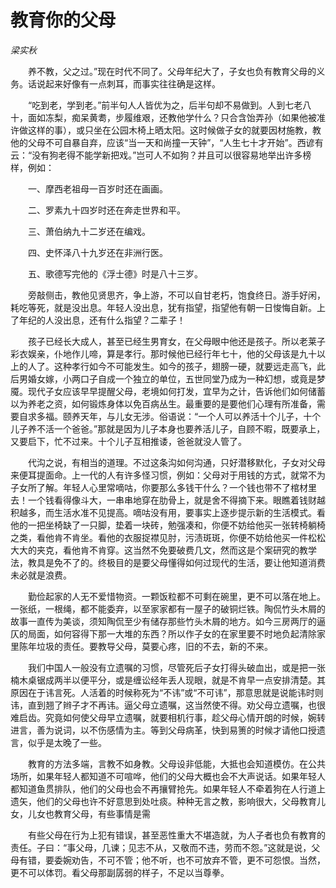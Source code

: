 # 教育你的父母

*梁实秋*

　　养不教，父之过。”现在时代不同了。父母年纪大了，子女也负有教育父母的义务。话说起来好像有一点刺耳，而事实往往确是这样。

　　“吃到老，学到老。”前半句人人皆优为之，后半句却不易做到。人到七老八十，面如冻梨，痴呆黄耈，步履维艰，还教他学什么？只合含饴弄孙（如果他被准许做这样的事），或只坐在公园木椅上晒太阳。这时候做子女的就要因材施教，教他的父母不可自暴自弃，应该“当一天和尚撞一天钟”，“人生七十才开始”。西谚有云：“没有狗老得不能学新把戏。”岂可人不如狗？并且可以很容易地举出许多榜样，例如：

　　一、摩西老祖母一百岁时还在画画。

　　二、罗素九十四岁时还在奔走世界和平。

　　三、萧伯纳九十二岁还在编戏。

　　四、史怀泽八十九岁还在非洲行医。

　　五、歌德写完他的《浮士德》时是八十三岁。

　　旁敲侧击，教他见贤思齐，争上游，不可以自甘老朽，饱食终日。游手好闲，耗吃等死，就是没出息。年轻人没出息，犹有指望，指望他有朝一日悛悔自新。上了年纪的人没出息，还有什么指望？二辈子！

　　孩子已经长大成人，甚至已经生男育女，在父母眼中他还是孩子。所以老莱子彩衣娱亲，仆地作儿啼，算是孝行。那时候他已经行年七十，他的父母该是九十以上的人了。这种孝行如今不可能发生。如今的孩子，翅膀一硬，就要远走高飞，此后男婚女嫁，小两口子自成一个独立的单位，五世同堂乃成为一种幻想，或竟是梦魇。现代子女应该早早提醒父母，老境如何打发，宜早为之计，告诉他们如何储蓄以为养老之资，如何锻炼身体以免百病丛生。最重要的是要他们心理有所准备，需要自求多福。颐养天年，与儿女无涉。俗语说：“一个人可以养活十个儿子，十个儿子养不活一个爸爸。”那就是因为儿子本身也要养活儿子，自顾不暇，既要承上，又要启下，忙不过来。十个儿子互相推诿，爸爸就没人管了。

　　代沟之说，有相当的道理。不过这条沟如何沟通，只好潜移默化，子女对父母来便耳提面命。上一代的人有许多怪习惯，例如：父母对于用钱的方式，就常不为子女所了解。年轻人心里常嘀咕，你要那么多钱干什么？一个钱也带不了棺材里去！一个钱看得像斗大，一串串地穿在肋骨上，就是舍不得摘下来。眼瞧着钱财越积越多，而生活水准不见提高。嘀咕没有用，要事实上逐步提示新的生活模式。看他的一把坐椅缺了一只脚，垫着一块砖，勉强凑和，你便不妨给他买一张转椅躺椅之类，看他肯不肯坐。看他的衣服捉襟见肘，污渍斑斑，你便不妨给他买一件松松大大的夹克，看他肯不肯穿。这当然不免要破费几文，然而这是个案研究的教学法，教具是免不了的。终极目的是要父母懂得如何过现代的生活，要让他知道消费未必就是浪费。

　　勤俭起家的人无不爱惜物资。一颗饭粒都不可剩在碗里，更不可以落在地上。一张纸，一根绳，都不能委弃，以至家家都有一屋子的破铜烂铁。陶侃竹头木屑的故事一直传为美谈，须知陶侃至少有储存那些竹头木屑的地方。如今三房两厅的逼仄的局面，如何容得下那一大堆的东西？所以作子女的在家里要不时地负起清除家里陈年垃圾的责任。要教导父母，莫要心疼，旧的不去，新的不来。

　　我们中国人一般没有立遗嘱的习惯，尽管死后子女打得头破血出，或是把一张楠木桌锯成两半以便平分，或是缠讼经年丢人现眼，就是不肯早一点安排清楚。其原因在于讳言死。人活着的时候称死为“不讳”或“不可讳”，那意思就是说能讳时则讳，直到翘了辫子才不再讳。逼父母立遗嘱，这当然使不得。劝父母立遗嘱，也很难启齿。究竟如何使父母早立遗嘱，就要相机行事，趁父母心情开朗的时候，婉转进言，善为说词，以不伤感情为主。等到父母病革，快到易箦的时候才请他口授遗言，似乎是太晚了一些。

　　教育的方法多端，言教不如身教。父母设非低能，大抵也会知道模仿。在公共场所，如果年轻人都知道不可喧哗，他们的父母大概也会不大声说话。如果年轻人都知道鱼贯排队，他们的父母也会不再攘臂抢先。如果年轻人不牵着狗在人行道上遗矢，他们的父母也许不好意思到处吐痰。种种无言之教，影响很大，父母教育儿女，儿女也教育父母，有些事情是需

　　有些父母在行为上犯有错误，甚至恶性重大不堪造就，为人子者也负有教育的责任。子曰：“事父母，几谏；见志不从，又敬而不违，劳而不怨。”这就是说，父母有错，要委婉劝告，不可不管；他不听，也不可放弃不管，更不可怨恨。当然，更不可以体罚。看父母那副孱弱的样子，不足以当尊拳。